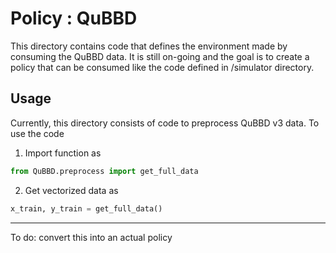# Policy : QuBBD

This directory contains code that defines the environment made by consuming the QuBBD data.
It is still on-going and the goal is to create a policy that can be consumed like the code defined
in /simulator directory.

## Usage
Currently, this directory consists of code to preprocess QuBBD v3 data. To use the code
1. Import function as
```python
from QuBBD.preprocess import get_full_data
```
2. Get vectorized data as
```python
x_train, y_train = get_full_data()
```

---
To do: convert this into an actual policy